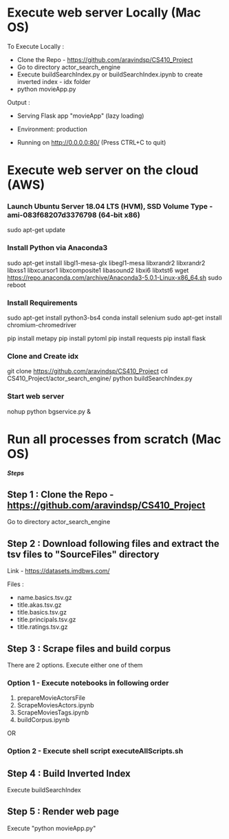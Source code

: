 # Execute web server Locally (Mac OS)

To Execute Locally :

- Clone the Repo - https://github.com/aravindsp/CS410_Project
- Go to directory actor_search_engine
- Execute buildSearchIndex.py or buildSearchIndex.ipynb to create inverted index - idx folder
- python movieApp.py

Output :
 * Serving Flask app "movieApp" (lazy loading)
 * Environment: production

 * Running on http://0.0.0.0:80/ (Press CTRL+C to quit)
 
 # Execute web server on the cloud (AWS)
 
 ### Launch Ubuntu Server 18.04 LTS (HVM), SSD Volume Type - ami-083f68207d3376798 (64-bit x86)
 sudo apt-get update
 
### Install Python via Anaconda3
sudo apt-get install libgl1-mesa-glx libegl1-mesa libxrandr2 libxrandr2 libxss1 libxcursor1 libxcomposite1 libasound2 libxi6 libxtst6
wget https://repo.anaconda.com/archive/Anaconda3-5.0.1-Linux-x86_64.sh
sudo reboot

### Install Requirements
sudo apt-get install python3-bs4
conda install selenium
sudo apt-get install chromium-chromedriver

pip install metapy
pip install pytoml
pip install requests
pip install flask

### Clone and Create idx
git clone https://github.com/aravindsp/CS410_Project
cd CS410_Project/actor_search_engine/
python buildSearchIndex.py

### Start web server
nohup python bgservice.py &

 
# Run all processes from scratch (Mac OS)
 
 
***Steps***

## Step 1 : Clone the Repo - https://github.com/aravindsp/CS410_Project
Go to directory actor_search_engine

## Step 2 : Download following files and extract the tsv files to "SourceFiles" directory
Link - https://datasets.imdbws.com/

Files :

- name.basics.tsv.gz
- title.akas.tsv.gz
- title.basics.tsv.gz
- title.principals.tsv.gz
- title.ratings.tsv.gz

## Step 3 : Scrape files and build corpus
 
 There are 2 options. Execute either one of them
 
 ### Option 1 - Execute notebooks in following order
 
 1) prepareMovieActorsFile
 2) ScrapeMoviesActors.ipynb
 3) ScrapeMoviesTags.ipynb
 4) buildCorpus.ipynb
 
 OR 
 
 ### Option 2 - Execute shell script executeAllScripts.sh
 
 
## Step 4 : Build Inverted Index

Execute buildSearchIndex

## Step 5 : Render web page

Execute "python movieApp.py"